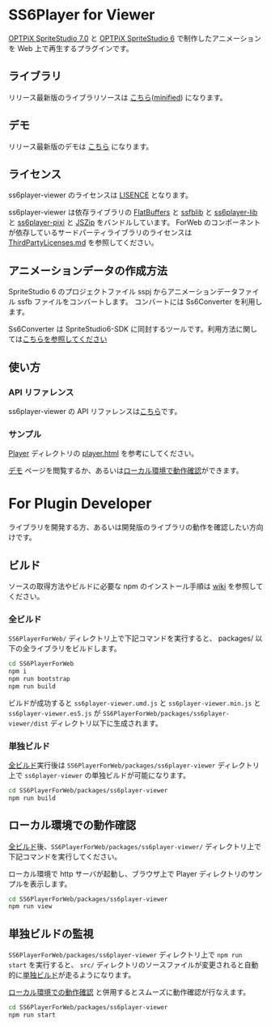 # SS6Player for Viewer

[OPTPiX SpriteStudio 7.0](https://www.webtech.co.jp/help/ja/spritestudio7/download/) と [OPTPiX SpriteStudio 6](https://www.webtech.co.jp/help/ja/spritestudio/download/) で制作したアニメーションを Web 上で再生するプラグインです。

## ライブラリ

リリース最新版のライブラリソースは [こちら](https://spritestudio.github.io/SS6PlayerForWeb/ViewerPlayer/ss6player-viewer.umd.js)([minified](https://spritestudio.github.io/SS6PlayerForWeb/ViewerPlayer/ss6player-viewer.min.js)) になります。

## デモ

リリース最新版のデモは [こちら](https://spritestudio.github.io/SS6PlayerForWeb/ViewerPlayer/index.html) になります。

## ライセンス
ss6player-viewer のライセンスは [LISENCE](../../LICENSE) となります。

ss6player-viewer は依存ライブラリの [FlatBuffers](https://google.github.io/flatbuffers/) と [ssfblib](../ssfblib) と [ss6player-lib](../ss6player-lib) と [ss6player-pixi](../ss6player-pixi) と [JSZip](https://stuk.github.io/jszip/) をバンドルしています。
ForWeb のコンポーネントが依存しているサードパーティライブラリのライセンスは [ThirdPartyLicenses.md](../../ThirdPartyLicenses.md) を参照してください。

## アニメーションデータの作成方法

SpriteStudio 6 のプロジェクトファイル sspj からアニメーションデータファイル ssfb ファイルをコンバートします。 コンバートには Ss6Converter を利用します。

Ss6Converter は SpriteStudio6-SDK に同封するツールです。利用方法に関しては[こちらを参照してください](https://github.com/SpriteStudio/SpriteStudio6-SDK/wiki/%E3%82%B3%E3%83%B3%E3%83%90%E3%83%BC%E3%82%BF%E3%81%AE%E4%BD%BF%E3%81%84%E6%96%B9)

## 使い方

### API リファレンス

ss6player-viewer の API リファレンスは[こちら](https://spritestudio.github.io/SS6PlayerForWeb/ss6player_viewer_api/index.html)です。

### サンプル

[Player](./Player/) ディレクトリの [player.html](./Player/player.html) を参考にしてください。

[デモ](#デモ) ページを閲覧するか、あるいは[ローカル環境で動作確認](#ローカル環境での動作確認)ができます。

# For Plugin Developer

ライブラリを開発する方、あるいは開発版のライブラリの動作を確認したい方向けです。

## ビルド

ソースの取得方法やビルドに必要な npm のインストール手順は [wiki](https://github.com/SpriteStudio/SS6PlayerForWeb/wiki) を参照してください。

### 全ビルド

`SS6PlayerForWeb/` ディレクトリ上で下記コマンドを実行すると、 packages/ 以下の全ライブラリをビルドします。

```bash
cd SS6PlayerForWeb
npm i
npm run bootstrap
npm run build
```

ビルドが成功すると `ss6player-viewer.umd.js` と `ss6player-viewer.min.js` と `ss6player-viewer.es5.js` が `SS6PlayerForWeb/packages/ss6player-viewer/dist` ディレクトリ以下に生成されます。

### 単独ビルド

[全ビルド](#全ビルド)実行後は `SS6PlayerForWeb/packages/ss6player-viewer` ディレクトリ上で `ss6player-viewer` の単独ビルドが可能になります。

```bash
cd SS6PlayerForWeb/packages/ss6player-viewer
npm run build
```

## ローカル環境での動作確認

[全ビルド](#全ビルド)後、`SS6PlayerForWeb/packages/ss6player-viewer/` ディレクトリ上で下記コマンドを実行してください。

ローカル環境で http サーバが起動し、ブラウザ上で Player ディレクトリのサンプルを表示します。

```bash
cd SS6PlayerForWeb/packages/ss6player-viewer
npm run view
```

## 単独ビルドの監視

`SS6PlayerForWeb/packages/ss6player-viewer` ディレクトリ上で `npm run start` を実行すると、 `src/` ディレクトリのソースファイルが変更されると自動的に[単独ビルド](#単独ビルド)が走るようになります。 

[ローカル環境での動作確認](#ローカル環境での動作確認) と併用するとスムーズに動作確認が行なえます。

```bash
cd SS6PlayerForWeb/packages/ss6player-viewer
npm run start
```
